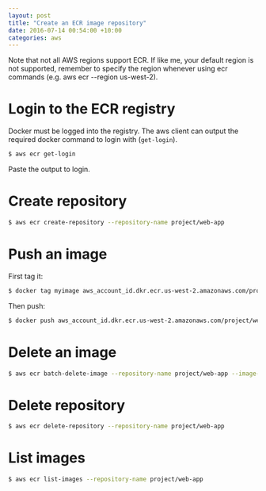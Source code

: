 ```yaml
---
layout: post
title: "Create an ECR image repository"
date: 2016-07-14 00:54:00 +10:00
categories: aws
---
```


<div class="note">
    Note that not all AWS regions support ECR. If like me, your default
    region is not supported, remember to specify the region whenever using ecr
    commands (e.g.  aws ecr --region us-west-2).
</div>

# Login to the ECR registry

Docker must be logged into the registry. The aws client can output the required
docker command to login with (`get-login`).

```bash
$ aws ecr get-login
```

Paste the output to login.

# Create repository

```bash
$ aws ecr create-repository --repository-name project/web-app
```

# Push an image

First tag it:

```bash
$ docker tag myimage aws_account_id.dkr.ecr.us-west-2.amazonaws.com/project/web-app
```

Then push:

```bash
$ docker push aws_account_id.dkr.ecr.us-west-2.amazonaws.com/project/web-app
```

# Delete an image
```bash
$ aws ecr batch-delete-image --repository-name project/web-app --image-ids imageTag=latest
```

# Delete repository

```bash
$ aws ecr delete-repository --repository-name project/web-app
```

# List images
```bash
$ aws ecr list-images --repository-name project/web-app
```
